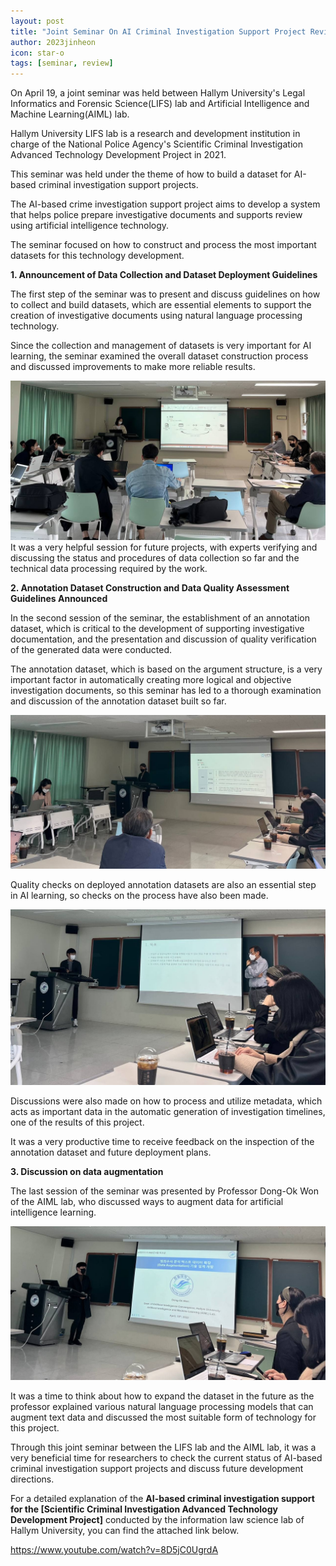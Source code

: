 ```yaml
---
layout: post
title: "Joint Seminar On AI Criminal Investigation Support Project Review"
author: 2023jinheon
icon: star-o
tags: [seminar, review]
---
```


On April 19, a joint seminar was held between Hallym University's Legal Informatics and Forensic Science(LIFS) lab and Artificial Intelligence and Machine Learning(AIML) lab.

Hallym University LIFS lab is a research and development institution in charge of the National Police Agency's Scientific Criminal Investigation Advanced Technology Development Project in 2021.

This seminar was held under the theme of how to build a dataset for AI-based criminal investigation support projects.

The AI-based crime investigation support project aims to develop a system that helps police prepare investigative documents and supports review using artificial intelligence technology.

The seminar focused on how to construct and process the most important datasets for this technology development.

**1. Announcement of Data Collection and Dataset Deployment Guidelines**

The first step of the seminar was to present and discuss guidelines on how to collect and build datasets, which are essential elements to support the creation of investigative documents using natural language processing technology.

Since the collection and management of datasets is very important for AI learning, the seminar examined the overall dataset construction process and discussed improvements to make more reliable results.

![dataset1](/img/news/dataset.jpg)
It was a very helpful session for future projects, with experts verifying and discussing the status and procedures of data collection so far and the technical data processing required by the work.

**2. Annotation Dataset Construction and Data Quality Assessment Guidelines Announced**

In the second session of the seminar, the establishment of an annotation dataset, which is critical to the development of supporting investigative documentation, and the presentation and discussion of quality verification of the generated data were conducted.

​The annotation dataset, which is based on the argument structure, is a very important factor in automatically creating more logical and objective investigation documents, so this seminar has led to a thorough examination and discussion of the annotation dataset built so far.

![annotation](/img/news/annotation.jpg)

Quality checks on deployed annotation datasets are also an essential step in AI learning, so checks on the process have also been made.

![metadata](/img/news/metadata.jpg)

Discussions were also made on how to process and utilize metadata, which acts as important data in the automatic generation of investigation timelines, one of the results of this project.

It was a very productive time to receive feedback on the inspection of the annotation dataset and future deployment plans.

**3. Discussion on data augmentation**

The last session of the seminar was presented by Professor Dong-Ok Won of the AIML lab, who discussed ways to augment data for artificial intelligence learning.

![textdata](/img/news/textdata.jpg)

It was a time to think about how to expand the dataset in the future as the professor explained various natural language processing models that can augment text data and discussed the most suitable form of technology for this project.


Through this joint seminar between the LIFS lab and the AIML lab, it was a very beneficial time for researchers to check the current status of AI-based criminal investigation support projects and discuss future development directions.

For a detailed explanation of the **AI-based criminal investigation support for the [Scientific Criminal Investigation Advanced Technology Development Project]** conducted by the information law science lab of Hallym University, you can find the attached link below.

https://www.youtube.com/watch?v=8D5jC0UgrdA